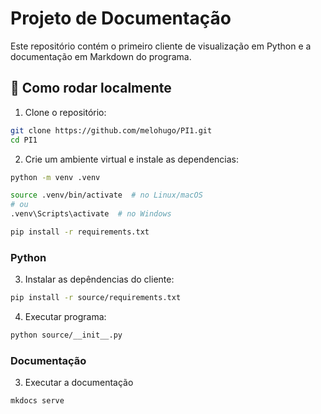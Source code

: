 # Projeto de Documentação

Este repositório contém o primeiro cliente de visualização em Python e a documentação em Markdown do programa.

## 🚀 Como rodar localmente

1. Clone o repositório:
```bash
git clone https://github.com/melohugo/PI1.git
cd PI1
```

2. Crie um ambiente virtual e instale as dependencias:
```bash
python -m venv .venv

source .venv/bin/activate  # no Linux/macOS
# ou
.venv\Scripts\activate  # no Windows

pip install -r requirements.txt
```

### Python

3. Instalar as depêndencias do cliente:
```bash
pip install -r source/requirements.txt
```

4. Executar programa:
```bash
python source/__init__.py
```

### Documentação

3. Executar a documentação

```bash
mkdocs serve
```

<!--
### Para mais detalhes de como contribuir, consulte o arquivo CONTRIBUTING.md

🛠️ Projeto em construção.
-->